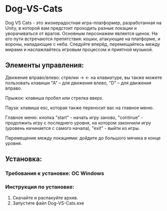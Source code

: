 # Dog-VS-Cats
Dog VS Cats - это жизнерадостная игра-платформер, разработанная на Unity, в которой вам предстоит проходить разные локации и уворачиваться от врагов.
Основным персонажем является щенок. На его пути встречаются препятствия: кошки, атакующие на платформе, и вороны, нападающие с неба.
Следуйте вперёд, перемещайтесь между мирами и наслажлайтесь игровым процессом и приятной музыкой.

## Элементы управления:
Движение вправо/влево: стрелки -> <- на клавиатуре, вы также можете пользовать клавиши "А" – для движения влево, "D" – для движения вправо.

Прыжок: клавиша пробел или стрелка вверх.

Пауза: клавиша esc, которая также переносит вас на главное меню.

Главное меню: кнопка "start" - начать игру заново, "continue" - продолжить игру с последнего уровня, на котором закончили игру (уровень начинается с самого начала), "exit" - выйти из игры.

Перемещение между локациями: дойдите до большого мячика в конце уровня.

## Установка:
### Требования к установке: ОС Windows
### Инструкция по установке:
1. Скачайте и распакуйте архив.
2. Запустите файл Dog-VS-Cats.exe
